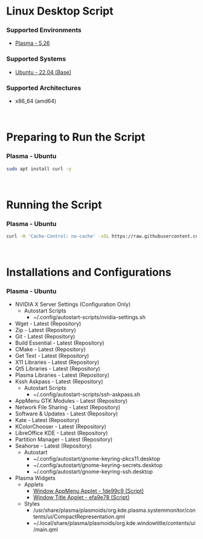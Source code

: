 # Linux Desktop Script

### Supported Environments
- [Plasma - 5.26](https://kde.org/plasma-desktop/)

### Supported Systems
- [Ubuntu - 22.04 (Base)](https://ubuntu.com/download)

### Supported Architectures
- x86_64 (amd64)

<br/>

# Preparing to Run the Script

### Plasma - Ubuntu
```bash
sudo apt install curl -y
```

<br/>

# Running the Script

### Plasma - Ubuntu
```bash
curl -H 'Cache-Control: no-cache' -sSL https://raw.githubusercontent.com/daniloancilotto/linux-desktop-script/master/plasma-ubuntu.sh | bash
```

<br/>

# Installations and Configurations

### Plasma - Ubuntu
- NVIDIA X Server Settings (Configuration Only)
  - Autostart Scripts
    - ~/.config/autostart-scripts/nvidia-settings.sh
- Wget - Latest (Repository)
- Zip - Latest (Repository)
- Git - Latest (Repository)
- Build Essential - Latest (Repository)
- CMake - Latest (Repository)
- Get Text - Latest (Repository)
- X11 Libraries - Latest (Repository)
- Qt5 Libraries - Latest (Repository)
- Plasma Libraries - Latest (Repository)
- Kssh Askpass - Latest (Repository)
  - Autostart Scripts
    - ~/.config/autostart-scripts/ssh-askpass.sh
- AppMenu GTK Modules - Latest (Repository)
- Network File Sharing - Latest (Repository)
- Software & Updates - Latest (Repository)
- Kate - Latest (Repository)
- KColorChooser - Latest (Repository)
- LibreOffice KDE - Latest (Repository)
- Partition Manager - Latest (Repository)
- Seahorse - Latest (Repository)
  - Autostart
    - ~/.config/autostart/gnome-keyring-pkcs11.desktop
    - ~/.config/autostart/gnome-keyring-secrets.desktop
    - ~/.config/autostart/gnome-keyring-ssh.desktop
- Plasma Widgets
  - Applets
    - [Window AppMenu Applet - 1de99c9 (Script)](https://github.com/psifidotos/applet-window-appmenu)
    - [Window Title Applet - efa9e78 (Script)](https://github.com/psifidotos/applet-window-title)
  - Styles
    - /usr/share/plasma/plasmoids/org.kde.plasma.systemmonitor/contents/ui/CompactRepresentation.qml
    - ~/.local/share/plasma/plasmoids/org.kde.windowtitle/contents/ui/main.qml